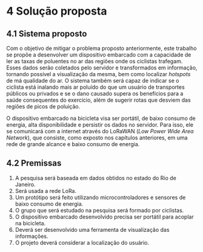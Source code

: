 # 4 Solução proposta

## 4.1 Sistema proposto

Com o objetivo de mitigar o problema proposto anteriormente, este trabalho se propõe a desenvolver um dispositivo embarcado com a capacidade de ler as taxas de poluentes no ar das regiões onde os ciclistas trafegam. Esses dados serão coletados pelo servidor e transformados em informação, tornando possível a visualização da mesma, bem como localizar _hotspots_ de má qualidade do ar. O sistema também será capaz de indicar se o ciclista está inalando mais ar poluído do que um usuário de transportes públicos ou privados e se o dano causado supera os benefícios para a saúde consequentes do exercício, além de sugerir rotas que desviem das regiões de picos de poluição.

O dispositivo embarcado na bicicleta visa ser portátil, de baixo consumo de energia, alta disponibilidade e persistir os dados no servidor. Para isso, ele se comunicará com a internet através do LoRaWAN (_Low Power Wide Area Network_), que consiste, como exposto nos capítulos anteriores, em uma rede de grande alcance e baixo consumo de energia.

## 4.2 Premissas

1. A pesquisa será baseada em dados obtidos no estado do Rio de Janeiro.
2. Será usada a rede LoRa.
3. Um protótipo será feito utilizando microcontroladores e sensores de baixo consumo de energia.
4. O grupo que será estudado na pesquisa será formado por ciclistas.
5. O dispositivo embarcado desenvolvido precisa ser portátil para acoplar na bicicleta.
6. Deverá ser desenvolvido uma ferramenta de visualização das informações.
7. O projeto deverá considerar a localização do usuário.